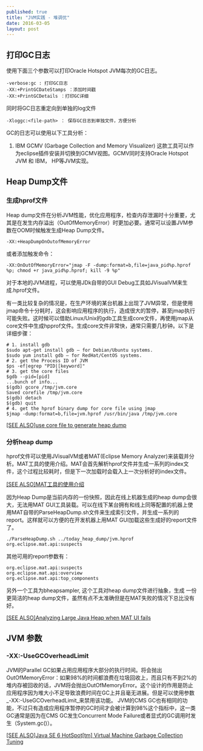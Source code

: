 ```yaml
---
published: true
title: "JVM实践 - 堆调优"
date: 2016-03-05
layout: post
---
```



## 打印GC日志 ##
使用下面三个参数可以打印Oracle Hotspot JVM每次的GC日志。

```
-verbose:gc : 打印GC日志
-XX:+PrintGCDateStamps ：添加时间戳
-XX:+PrintGCDetails ：打印GC详细
```

同时将GC日志重定向到单独的log文件

```
-Xloggc:<file-path> ： 保存GC日志到单独文件，方便分析
```

GC的日志可以使用以下工具分析：

1. IBM GCMV (Garbage Collection and Memory Visualizer)
这款工具可以作为eclipse插件安装并切换到GCMV视图。GCMV同时支持Oracle Hotspot JVM 和 IBM， HP等JVM实现。

## Heap Dump文件 ##

### 生成hprof文件 ###

Heap dump文件在分析JVM性能，优化应用程序，检查内存泄漏时十分重要，尤其是在发生内存溢出（OutOfMemoryError）时更加必要。通常可以设置JVM参数在OOM时候触发生成Heap Dump文件。

```
-XX:+HeapDumpOnOutofMemoryError
```

或者添加触发命令：

```
-XX:OnOutOfMemoryError="jmap -F -dump:format=b,file=java_pid%p.hprof %p; chmod +r java_pid%p.hprof; kill -9 %p"
```

对于本地的JVM进程，可以使用JDk自带的GUI Debug工具如JVisualVM来生成.hprof文件。

有一类比较复杂的情况是，在生产环境的某台机器上出现了JVM异常，但是使用jmap命令十分耗时，这会影响应用程序的执行，造成很大的暂停，甚至jmap执行可能失败。这时候可以借助Linux/Unix的gdb工具生成core文件，再使用jmap从core文件中生成hpprof文件。生成core文件非常快，通常只需要几秒钟。以下是详细步骤：

```shell
# 1. install gdb
$sudo apt-get install gdb – for Debian/Ubuntu systems.
$sudo yum install gdb – for RedHat/CentOS systems.
# 2. get the Process ID of JVM
$ps -ef|egrep "PID|[keyword]"
# 3. get the core files
$gdb --pid=[pid]
...bunch of info...
$(gdb) gcore /tmp/jvm.core
Saved corefile /tmp/jvm.core
$(gdb) detach
$(gdb) quit
# 4. get the hprof binary dump for core file using jmap
$jmap -dump:format=b,file=jvm.hprof /usr/bin/java /tmp/jvm.core
```

[[SEE ALSO]use core file to generate heap dump](http://blogs.atlassian.com/2013/03/so-you-want-your-jvms-heap/ "use core file to generate heap dump")


### 分析heap dump

hprof文件可以使用JVisualVM或者MAT(Eclipse Memory Analyzer)来装载并分析。MAT工具的使用介绍。MAT会首先解析hprof文件并生成一系列的index文件，这个过程比较耗时，但是下一次加载时会载入上一次分析好的index文件。

[[SEE ALSO]MAT工具的使用介绍](http://eclipsesource.com/blogs/2013/01/21/10-tips-for-using-the-eclipse-memory-analyzer/)

因为Heap Dump是当前内存的一份快照，因此在线上机器生成的heap dump会很大，无法用MAT GUI工具装载。可以在线下某台拥有和线上同等配置的机器上使用MAT自带的ParseHeapDump.sh文件来生成索引文件，并生成一系列的report。这样就可以方便的在开发机器上用MAT GUI加载这些生成好的report文件了。

```
./ParseHeapDump.sh ../today_heap_dump/jvm.hprof org.eclipse.mat.api:suspects
```

其他可用的report参数有：

```
org.eclipse.mat.api:suspects 
org.eclipse.mat.api:overview
org.eclipse.mat.api:top_components 
```

另外一个工具为bheapsampler, 这个工具对heap dump文件进行抽象，生成 一份更简洁的heap dump文件，虽然有点不太准确但是在MAT失败的情况下总比没有好。

[[SEE ALSO]Analyzing Large Java Heap when MAT UI fails](http://javaforu.blogspot.com/2013/11/analyzing-large-java-heap-dumps-when.html)

## JVM 参数 ##

### -XX:-UseGCOverheadLimit ###

JVM的Parallel GC如果占用应用程序大部分的执行时间。将会抛出OutOfMemoryError：如果98%的时间都浪费在垃圾回收上，而且只有不到2%的堆内存被回收的话，JVM将会抛出OutOfMemoryError。这个设计的作用是防止应用程序因为堆大小不足导致浪费时间在GC上并且毫无进展。但是可以使用参数
_-XX:-UseGCOverheadLimit_来禁用该功能。
JVM的CMS GC也有相同的功能，不过只有造成应用程序暂停的GC时间才会被计算到98%这个指标中，这一类GC通常是因为在CMS GC发生Concurrent Mode Failure或者显式的GC调用时发生（System.gc()）。

[[SEE ALSO]Java SE 6 HotSpot[tm] Virtual Machine Garbage Collection Tuning](http://www.oracle.com/technetwork/java/javase/gc-tuning-6-140523.html "Java SE 6 HotSpot[tm] Virtual Machine Garbage Collection Tuning")
